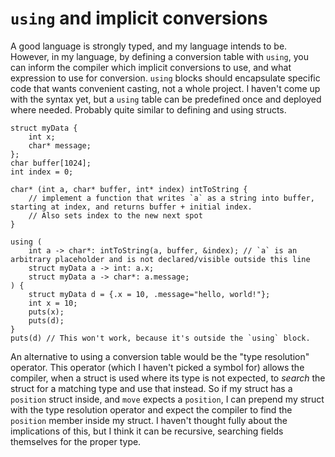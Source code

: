 # `using` and implicit conversions

A good language is strongly typed, and my language intends to be. However, in my language, by defining a conversion table with `using`, you can inform the compiler which implicit conversions to use, and what expression to use for conversion. `using` blocks should encapsulate specific code that wants convenient casting, not a whole project. I haven't come up with the syntax yet, but a `using` table can be predefined once and deployed where needed. Probably quite similar to defining and using structs.

    struct myData {
        int x;
        char* message;
    };
    char buffer[1024];
    int index = 0;

    char* (int a, char* buffer, int* index) intToString {
        // implement a function that writes `a` as a string into buffer, starting at index, and returns buffer + initial index.
        // Also sets index to the new next spot
    }

    using (
        int a -> char*: intToString(a, buffer, &index); // `a` is an arbitrary placeholder and is not declared/visible outside this line
        struct myData a -> int: a.x;
        struct myData a -> char*: a.message;
    ) {
        struct myData d = {.x = 10, .message="hello, world!"};
        int x = 10;
        puts(x);
        puts(d);
    }
    puts(d) // This won't work, because it's outside the `using` block.

An alternative to using a conversion table would be the "type resolution" operator. This operator (which I haven't picked a symbol for) allows the compiler, when a struct is used where its type is not expected, to *search* the struct for a matching type and use that instead. So if my struct has a `position` struct inside, and `move` expects a `position`, I can prepend my struct with the type resolution operator and expect the compiler to find the `position` member inside my struct. I haven't thought fully about the implications of this, but I think it can be recursive, searching fields themselves for the proper type.
